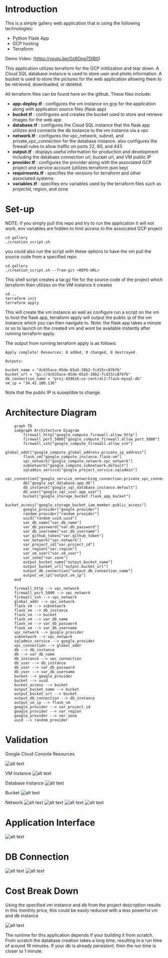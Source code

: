 # Introduction
This is a simple gallery web application that is using the following technologies:
- Python Flask App
- GCP hosting
- Terraform

Demo Video: (https://youtu.be/Oz6Onp7DIB0)

This application utilizes terraform for the GCP initilization and tear down. A Cloud SQL database instance is used to store user and photo information. A bucket is used to store the pictures for the web application allowing them to be retrieved, downloaded, or deleted.

All terraform files can be found here on the github. These files include:
- **app-deploy.tf** : configures the vm instance on gcp for the application along with application source files (flask app)
- **bucket.tf** : confirgures and creates the bucket used to store and retrieve images for the web app
- **database.tf** : configures the Cloud SQL instance that the flask app utilizes and connects the db instance to the vm instance via a vpc
- **network.tf** : configures the vpc_network, subnet, and private_vpc_connection for the database instance. also configures the firewall rules to allow traffic on ports 22, 80, and 443
- **output.tf** : displays useful information for production and development including the databaes connection url, bucket url, and VM public IP
- **provider.tf** : configures the provider along with the associated GCP project and service account (utilizes terraform json key)
- **requirments.tf** : specifies the versions for terraform and other associated systems
- **variables.tf** : specifies env variables used by the terraform files such as projectid, region, and zone

# Set-up
NOTE: if you simply pull this repo and try to run the application it will not work, env variables are hidden to limit access to the assoicated GCP project
```
cd gallery
./creation_script.sh
```
you could also run the script with these options to have the vm pull the source code from a specified repo
```
cd gallery
./creation_script.sh --from-git <REPO-URL>
```
This shell script creates a tar.gz file for the source code of the project which terraform then utilizes on the VM instance it creates
```
cd ..
terraform init
terraform apply
```
This will create the vm instance as well as configure run a script on the vm to host the flask app, terraform apply will output the public ip of the vm instance which you can then navigate to. Note: the flask app takes a minute or so to launch on the created vm and wont be available instantly after running terraform apply.

The output from running terraform apply is as follows:
```
Apply complete! Resources: 0 added, 0 changed, 8 destroyed.

Outputs:

bucket_name = "dc635ace-05de-65a5-38b2-fcd15cc876fb"
bucket_url = "gs://dc635ace-05de-65a5-38b2-fcd15cc876fb"
db_connection_name = "proj-459616:us-central1:flask-mysql-db"
vm_ip = "34.41.180.136"
```
Note that the public IP is suseptible to change.

# Architecture Diagram
```mermaid
    graph TD
    subgraph Architecture Diagram
        firewall_http["google_compute_firewall.allow_http"]
        firewall_port_5000["google_compute_firewall.allow_port_5000"]
        firewall_ssh["google_compute_firewall.allow_ssh"]
        global_addr["google_compute_global_address.private_ip_address"]
        flask_vm["google_compute_instance.flask-vm"]
        vpc_network["google_compute_network.vpc_network"]
        subnetwork["google_compute_subnetwork.default"]
        sqladmin_service["google_project_service.sqladmin"]
        vpc_connection["google_service_networking_connection.private_vpc_connection"]
        db["google_sql_database.app_db"]
        db_instance["google_sql_database_instance.default"]
        db_user["google_sql_user.app_user"]
        bucket["google_storage_bucket.flask_app_bucket"]
        bucket_access["google_storage_bucket_iam_member.public_access"]
        google_provider["google provider"]
        random_provider["random provider"]
        uuid["random_uuid.uuid"]
        var_db_name["var.db_name"]
        var_db_password["var.db_password"]
        var_db_username["var.db_username"]
        var_github_token["var.github_token"]
        var_network["var.network"]
        var_project_id["var.project_id"]
        var_region["var.region"]
        var_vm_user["var.vm_user"]
        var_zone["var.zone"]
        output_bucket_name["output.bucket_name"]
        output_bucket_url["output.bucket_url"]
        output_db_connection["output.db_connection_name"]
        output_vm_ip["output.vm_ip"]
    end

    firewall_http --> vpc_network
    firewall_port_5000 --> vpc_network
    firewall_ssh --> vpc_network
    global_addr --> vpc_network
    flask_vm --> subnetwork
    flask_vm --> db_instance
    flask_vm --> bucket
    flask_vm --> var_db_name
    flask_vm --> var_db_password
    flask_vm --> var_db_username
    vpc_network --> google_provider
    subnetwork --> vpc_network
    sqladmin_service --> google_provider
    vpc_connection --> global_addr
    db --> db_instance
    db --> var_db_name
    db_instance --> vpc_connection
    db_user --> db_instance
    db_user --> var_db_password
    db_user --> var_db_username
    bucket --> google_provider
    bucket --> uuid
    bucket_access --> bucket
    output_bucket_name --> bucket
    output_bucket_url --> bucket
    output_db_connection --> db_instance
    output_vm_ip --> flask_vm
    google_provider --> var_project_id
    google_provider --> var_region
    google_provider --> var_zone
    uuid --> random_provider

```


# Validation
Google Cloud Console Resources

![alt text](./readme-images/resources-all.png)

VM Instance
![alt text](./readme-images/vm-new.png)

Database Instance
![alt text](./readme-images/db.png)

Bucket
![alt text](./readme-images/bk.png)

Network
![alt text](./readme-images/vpc.png)
![alt text](./readme-images/peer.png)
![alt text](./readme-images/firewall.png)
![alt text](./readme-images/ip.png)

# Application Interface
![alt text](./readme-images/app.png)

# DB Connection
![alt text](./readme-images/dbtest1.png)
![alt text](./readme-images/dbtest2.png)

# Cost Break Down
Using the specified vm instance and db from the project description results in this monthly price, this could be easily reduced with a less powerful vm and db instance

![alt text](./readme-images/cost.png)

The runtime for this application depends if your building it from scratch. From scratch the database creation takes a long time, resulting in a run time of around 18 minutes.
If your db is already persistent, then the run time is closer to 1 minute.